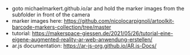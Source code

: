 - goto michaelmarkert.github.io/ar and hold the marker images from the subfolder in front of the camera
- marker images here: https://github.com/nicolocarpignoli/artoolkit-barcode-markers-collection/tree/master
- tutorial: https://makerspace-giessen.de/2021/05/26/tutorial-eine-eigene-augmented-reality-ar-web-anwendung-erstellen/
- ar.js documentation: https://ar-js-org.github.io/AR.js-Docs/
